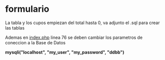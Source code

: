 # formulario
La tabla y los cupos empiezan del total hasta 0, va adjunto el .sql para crear las tablas

Ademas en [index.php](index.php) linea 76 se deben cambiar los parametros de coneccion a la Base de Datos

**mysqli("localhost", "my_user", "my_password", "ddbb")**